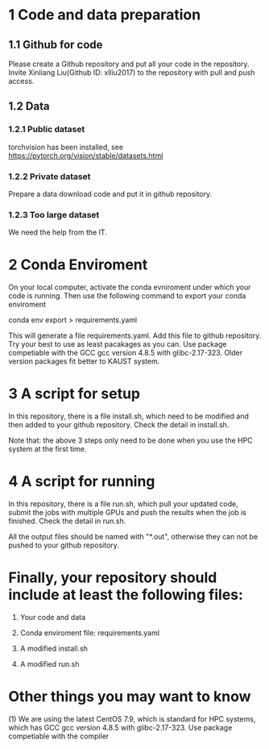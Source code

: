 # 1 Code and data preparation
## 1.1 Github for code
Please create a Github repository and put all your code in the repository. Invite Xinliang Liu(Github ID: xlliu2017) to the repository with pull and push access. 

## 1.2 Data 
### 1.2.1 Public dataset
torchvision has been installed, see https://pytorch.org/vision/stable/datasets.html
### 1.2.2 Private dataset
Prepare a data download code and put it in github repository.
### 1.2.3 Too large dataset
We need the help from the IT.


# 2 Conda Enviroment
On your local computer, activate the conda evniroment under which your code is running. Then use the following command to export your conda enviroment

conda env export > requirements.yaml

This will generate a file requirements.yaml. Add this file to github repository. Try your best to use as least pacakages as you can. Use package competiable with the GCC gcc version 4.8.5 with glibc-2.17-323. Older version packages fit better to KAUST system. 

# 3 A script for setup 
In this repository, there is a file install.sh, which need to be modified and then added to your github repository. Check the detail in install.sh.

Note that: the above 3 steps only need to be done when you use the HPC system at the first time.

# 4 A script for running
In this repository, there is a file run.sh, which pull your updated code, submit the jobs with multiple GPUs and push the results when the job is finished. Check the detail in run.sh.

All the output files should be named with "*.out", otherwise they can not be pushed to your github repository.

# Finally, your repository should include at least the following files:

1. Your code and data

2. Conda enviroment file: requirements.yaml

3. A modified install.sh

4. A modified run.sh

# Other things you may want to know

(1) We are using the latest CentOS 7.9, which is standard for HPC systems, which has GCC gcc version 4.8.5 with glibc-2.17-323. Use package competiable with the compiler

